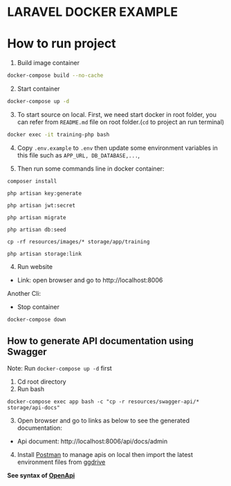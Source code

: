 # LARAVEL DOCKER EXAMPLE

# How to run project
1. Build image container
```bash
docker-compose build --no-cache
```
2. Start container
```bash
docker-compose up -d
```
3. To start source on local. First, we need start docker in root folder, you can refer from `README.md` file on root 
folder.(`cd` to project an run terminal)

```bash
docker exec -it training-php bash
```
4. Copy `.env.example` to `.env` then update some environment variables in this file such as `APP_URL, DB_DATABASE,...`,

5. Then run some commands line in docker container:
```shell
composer install

php artisan key:generate

php artisan jwt:secret

php artisan migrate

php artisan db:seed

cp -rf resources/images/* storage/app/training

php artisan storage:link
```

4. Run website
- Link: open browser and go to http://localhost:8006

Another Cli:
- Stop container
```bash
docker-compose down
```

## How to generate API documentation using Swagger
Note: Run `docker-compose up -d` first

1. Cd root directory
2. Run bash
```shell
docker-compose exec app bash -c "cp -r resources/swagger-api/* storage/api-docs"
```
3. Open browser and go to links as below to see the generated documentation:
- Api document: http://localhost:8006/api/docs/admin

4. Install [Postman](https://www.postman.com/) to manage apis on local then import the latest environment files from [ggdrive](https://drive.google.com/drive/folders/folder_api_name)

**See syntax of [OpenApi](https://oai.github.io/Documentation/specification-structure.html)**
